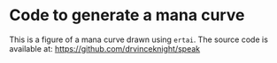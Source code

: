 # Code to generate a mana curve

This is a figure of a mana curve drawn using `ertai`. The source code is
available at: https://github.com/drvinceknight/speak

